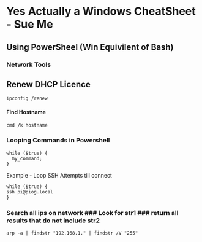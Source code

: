 # Yes Actually a Windows CheatSheet - Sue Me

## Using PowerSheel (Win Equivilent of Bash)

### Network Tools

## Renew DHCP Licence

`ipconfig /renew`

#### Find Hostname

`cmd /k hostname`


### Looping Commands in Powershell

```
while ($true) {
  my_command;
}
```
Example - Loop SSH Attempts till connect

```
while ($true) {
ssh pi@piog.local
}
```

###  Search all ips on network ### Look for str1 ### return all results that do not include str2

`arp -a | findstr "192.168.1." | findstr /V "255"`
